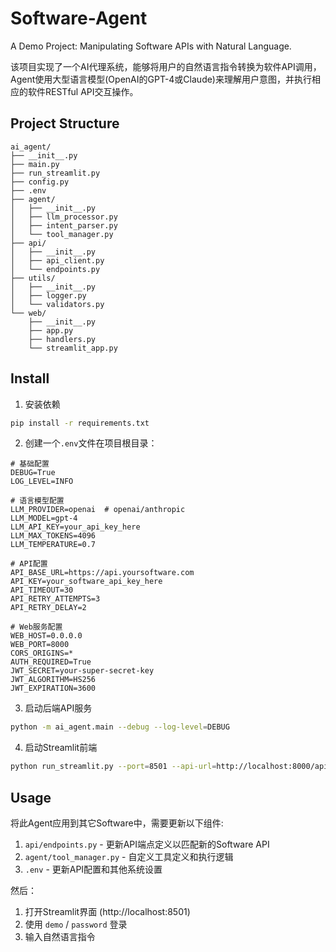 # Software-Agent
A Demo Project: Manipulating Software APIs with Natural Language.

该项目实现了一个AI代理系统，能够将用户的自然语言指令转换为软件API调用，Agent使用大型语言模型(OpenAI的GPT-4或Claude)来理解用户意图，并执行相应的软件RESTful API交互操作。

## Project Structure
```
ai_agent/
├── __init__.py
├── main.py
├── run_streamlit.py                
├── config.py
├── .env             
├── agent/
│   ├── __init__.py
│   ├── llm_processor.py   
│   ├── intent_parser.py   
│   └── tool_manager.py    
├── api/
│   ├── __init__.py
│   ├── api_client.py      
│   └── endpoints.py      
├── utils/
│   ├── __init__.py
│   ├── logger.py          
│   └── validators.py      
└── web/
    ├── __init__.py
    ├── app.py             
    ├── handlers.py        
    └── streamlit_app.py   
```

## Install

1. 安装依赖
```bash
pip install -r requirements.txt
```

2. 创建一个`.env`文件在项目根目录：

```
# 基础配置
DEBUG=True
LOG_LEVEL=INFO

# 语言模型配置
LLM_PROVIDER=openai  # openai/anthropic
LLM_MODEL=gpt-4
LLM_API_KEY=your_api_key_here
LLM_MAX_TOKENS=4096
LLM_TEMPERATURE=0.7

# API配置
API_BASE_URL=https://api.yoursoftware.com
API_KEY=your_software_api_key_here
API_TIMEOUT=30
API_RETRY_ATTEMPTS=3
API_RETRY_DELAY=2

# Web服务配置
WEB_HOST=0.0.0.0
WEB_PORT=8000
CORS_ORIGINS=*
AUTH_REQUIRED=True
JWT_SECRET=your-super-secret-key
JWT_ALGORITHM=HS256
JWT_EXPIRATION=3600
```

3. 启动后端API服务
```bash
python -m ai_agent.main --debug --log-level=DEBUG
```
4. 启动Streamlit前端
```bash
python run_streamlit.py --port=8501 --api-url=http://localhost:8000/api
```

## Usage

将此Agent应用到其它Software中，需要更新以下组件:
1. `api/endpoints.py` - 更新API端点定义以匹配新的Software API
2. `agent/tool_manager.py` - 自定义工具定义和执行逻辑
3. `.env` - 更新API配置和其他系统设置

然后：

1. 打开Streamlit界面 (http://localhost:8501)
2. 使用 `demo` / `password` 登录
3. 输入自然语言指令
